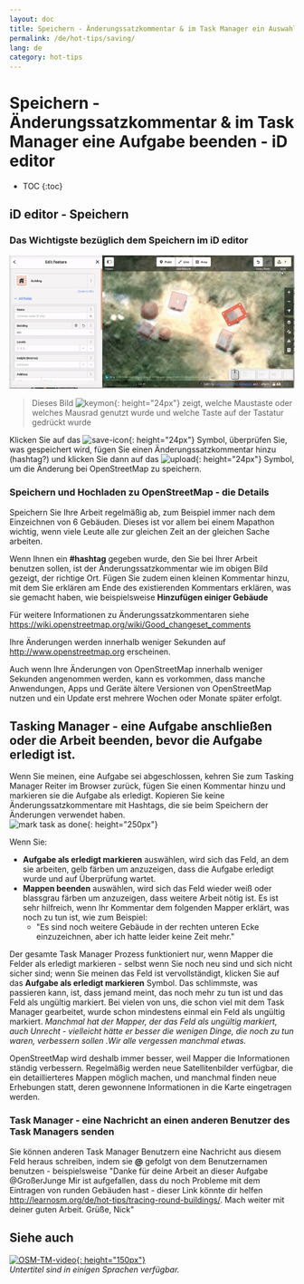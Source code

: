```yaml
---
layout: doc
title: Speichern - Änderungssatzkommentar & im Task Manager ein Auswahlfeld beenden - iD editor
permalink: /de/hot-tips/saving/
lang: de
category: hot-tips
---
```


Speichern - Änderungssatzkommentar & im Task Manager eine Aufgabe beenden - iD editor
============

- TOC
{:toc}

iD editor - Speichern
------------------

### Das Wichtigste bezüglich dem Speichern im iD editor ###

![saving][]

> Dieses Bild ![keymon]{: height="24px"} zeigt, welche Maustaste oder welches Mausrad genutzt wurde und welche Taste auf der Tastatur gedrückt wurde  

Klicken Sie auf das ![save-icon]{: height="24px"} Symbol, überprüfen Sie, was gespeichert wird, fügen Sie einen Änderungssatzkommentar hinzu (hashtag?) und klicken Sie dann auf das ![upload]{: height="24px"} Symbol, um die Änderung bei OpenStreetMap zu speichern.  

### Speichern und Hochladen zu OpenStreetMap - die Details ###

Speichern Sie Ihre Arbeit regelmäßig ab, zum Beispiel immer nach dem Einzeichnen von 6 Gebäuden. Dieses ist vor allem bei einem Mapathon wichtig, wenn viele Leute alle zur gleichen Zeit an der gleichen Sache arbeiten.  

Wenn Ihnen ein **#hashtag** gegeben wurde, den Sie bei Ihrer Arbeit benutzen sollen, ist der Änderungssatzkommentar wie im obigen Bild gezeigt, der richtige Ort. Fügen Sie zudem einen kleinen Kommentar hinzu, mit dem Sie erklären am Ende des existierenden Kommentars erklären, was sie gemacht haben, wie beispielsweise **Hinzufügen einiger Gebäude**  

Für weitere Informationen zu Änderungssatzkommentaren siehe <https://wiki.openstreetmap.org/wiki/Good_changeset_comments>  

Ihre Änderungen werden innerhalb weniger Sekunden auf <http://www.openstreetmap.org> erscheinen.  

Auch wenn Ihre Änderungen von OpenStreetMap innerhalb weniger Sekunden angenommen werden, kann es vorkommen, dass manche Anwendungen, Apps und Geräte ältere Versionen von OpenStreetMap nutzen und ein Update erst mehrere Wochen oder Monate später erfolgt.  

Tasking Manager - eine Aufgabe anschließen oder die Arbeit beenden, bevor die Aufgabe erledigt ist.  
-------------------------------------------------------------------

Wenn Sie meinen, eine Aufgabe sei abgeschlossen, kehren Sie zum Tasking Manager Reiter im Browser zurück, fügen Sie einen Kommentar hinzu und markieren sie die Aufgabe als erledigt. Kopieren Sie keine Änderungssatzkommentare mit Hashtags, die sie beim Speichern der Änderungen verwendet haben.  
![mark task as done]{: height="250px"}  

Wenn Sie:

- **Aufgabe als erledigt markieren** auswählen, wird sich das Feld, an dem sie arbeiten, gelb färben um anzuzeigen, dass die Aufgabe erledigt wurde und auf Überprüfung wartet.  
- **Mappen beenden** auswählen, wird sich das Feld wieder weiß oder blassgrau färben um anzuzeigen, dass weitere Arbeit nötig ist. Es ist sehr hilfreich, wenn Ihr Kommentar dem folgenden Mapper erklärt, was noch zu tun ist, wie zum Beispiel:  
    - "Es sind noch weitere Gebäude in der rechten unteren Ecke einzuzeichnen, aber ich hatte leider keine Zeit mehr."  

Der gesamte Task Manager Prozess funktioniert nur, wenn Mapper die Felder als erledigt markieren - selbst wenn Sie noch neu sind und sich nicht sicher sind; wenn Sie meinen das Feld ist vervollständigt, klicken Sie auf das **Aufgabe als erledigt markieren** Symbol. Das schlimmste, was passieren kann, ist, dass jemand meint, das noch mehr zu tun ist und das Feld als ungültig markiert. Bei vielen von uns, die schon viel mit dem Task Manager gearbeitet, wurde schon mindestens einmal ein Feld als ungültig markiert. *Manchmal hat der Mapper, der das Feld als ungültig markiert, auch Unrecht - vielleicht hätte er besser die wenigen Dinge, die noch zu tun  waren, verbessern sollen .Wir alle vergessen manchmal etwas.*  

OpenStreetMap wird deshalb immer besser, weil Mapper die Informationen ständig verbessern. Regelmäßig werden neue Satellitenbilder verfügbar, die ein detaillierteres Mappen möglich machen, und manchmal finden neue Erhebungen statt, deren gewonnene Informationen in die Karte eingetragen werden.   

### Task Manager - eine Nachricht an einen anderen Benutzer des Task Managers senden ###
Sie können anderen Task Manager Benutzern eine Nachricht aus diesem Feld heraus schreiben, indem sie **@** gefolgt von dem Benutzernamen benutzen - beispielsweise "Danke für deine Arbeit an dieser Aufgabe @GroßerJunge Mir ist aufgefallen, dass du noch Probleme mit dem Eintragen von runden Gebäuden hast - dieser Link könnte dir helfen http://learnosm.org/de/hot-tips/tracing-round-buildings/. Mach weiter mit deiner guten Arbeit. Grüße, Nick"  

Siehe auch  
---------

[![OSM-TM-video]{: height="150px"}](https://www.youtube.com/watch?v=_feTGQXLf_M&list=PLb9506_-6FMHZ3nwn9heri3xjQKrSq1hN&index=9 "Humanitarian OpenStreetMap Team - Tasking Manager Einführungs Videos")  
*Untertitel sind in einigen Sprachen verfügbar.*  



[saving]:/images/hot-tips/saving.gif
[keymon]:/images/hot-tips/keymon.png
[mark task as done]:/images/hot-tips/mark-task-as-done.png
[save-icon]: /images/beginner/save-icon.png "Speichersymbol"
[upload]: /images/beginner/upload.png "Hochladen"
[arrow-up]: /images/arrow-up.png
[OSM-TM-video]: /images/hot-tips/OSM-TM-video.png "Humanitarian OpenStreetMap Team - Tasking Manager Einführungs Videos"